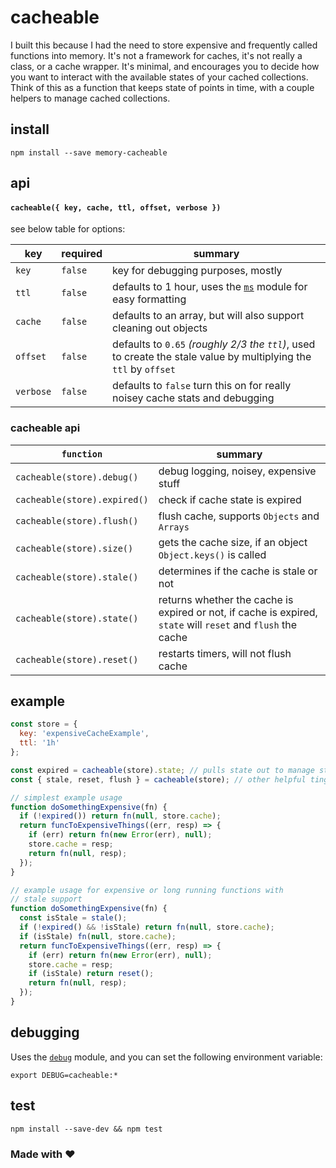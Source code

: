 # cacheable
I built this because I had the need to store expensive and frequently called functions into memory.  It's not a framework for caches, it's not really a class, or a cache wrapper.  It's minimal, and encourages you to decide how you want to interact with the available states of your cached collections.  Think of this as a function that keeps state of points in time, with a couple helpers to manage cached collections.

## install
`npm install --save memory-cacheable`

## api

#### `cacheable({ key, cache, ttl, offset, verbose })`
see below table for options:

| key | required | summary |
| --- | --- | --- |
| `key` | `false` | key for debugging purposes, mostly |
| `ttl` | `false` | defaults to 1 hour, uses the [`ms`](https://github.com/zeit/ms) module for easy formatting |
| `cache` | `false` | defaults to an array, but will also support cleaning out objects |
| `offset` | `false` | defaults to `0.65` _(roughly 2/3 the `ttl`)_, used to create the stale value by multiplying the `ttl` by `offset` |
| `verbose` | `false` | defaults to `false` turn this on for really noisey cache stats and debugging |

### cacheable api
| `function` | summary |
| --- | --- |
| `cacheable(store).debug()` | debug logging, noisey, expensive stuff |
| `cacheable(store).expired()` | check if cache state is expired |
| `cacheable(store).flush()` | flush cache, supports `Objects` and `Arrays` |
| `cacheable(store).size()` | gets the cache size, if an object `Object.keys()` is called |
| `cacheable(store).stale()` | determines if the cache is stale or not |
| `cacheable(store).state()` | returns whether the cache is expired or not, if cache is expired, `state` will `reset` and `flush` the cache |
| `cacheable(store).reset()` | restarts timers, will not flush cache |

## example
```js
const store = {
  key: 'expensiveCacheExample',
  ttl: '1h'
};

const expired = cacheable(store).state; // pulls state out to manage state and check if expired
const { stale, reset, flush } = cacheable(store); // other helpful tings

// simplest example usage
function doSomethingExpensive(fn) {
  if (!expired()) return fn(null, store.cache);
  return funcToExpensiveThings((err, resp) => {
    if (err) return fn(new Error(err), null);
    store.cache = resp;
    return fn(null, resp);
  });
}

// example usage for expensive or long running functions with 
// stale support
function doSomethingExpensive(fn) {
  const isStale = stale();
  if (!expired() && !isStale) return fn(null, store.cache);
  if (isStale) fn(null, store.cache);
  return funcToExpensiveThings((err, resp) => {
    if (err) return fn(new Error(err), null);
    store.cache = resp;
    if (isStale) return reset();
    return fn(null, resp);
  });
}
```

## debugging
Uses the [`debug`](#) module, and you can set the following environment variable:

`export DEBUG=cacheable:*`

## test
`npm install --save-dev && npm test`

### Made with &hearts;